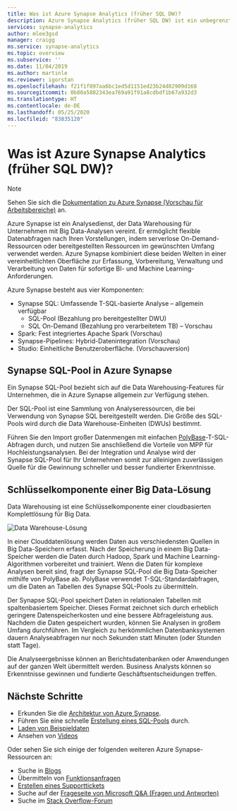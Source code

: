 ```yaml
---
title: Was ist Azure Synapse Analytics (früher SQL DW)?
description: Azure Synapse Analytics (früher SQL DW) ist ein unbegrenzter Analysedienst, der Data Warehousing für Unternehmen mit Big Data-Analysen vereint.
services: synapse-analytics
author: mlee3gsd
manager: craigg
ms.service: synapse-analytics
ms.topic: overview
ms.subservice: ''
ms.date: 11/04/2019
ms.author: martinle
ms.reviewer: igorstan
ms.openlocfilehash: f21f1f897aa6bc1ed5d1151ed23b24d82909d168
ms.sourcegitcommit: 0b80a5802343ea769a91f91a8cdbdf1b67a932d3
ms.translationtype: HT
ms.contentlocale: de-DE
ms.lasthandoff: 05/25/2020
ms.locfileid: "83835120"
---
```

# <a name="what-is-azure-synapse-analytics-formerly-sql-dw"></a>Was ist Azure Synapse Analytics (früher SQL DW)?

> [!NOTE] 
>Sehen Sie sich die [Dokumentation zu Azure Synapse (Vorschau für Arbeitsbereiche)](../overview-what-is.md) an.
>

Azure Synapse ist ein Analysedienst, der Data Warehousing für Unternehmen mit Big Data-Analysen vereint. Er ermöglicht flexible Datenabfragen nach Ihren Vorstellungen, indem serverlose On-Demand-Ressourcen oder bereitgestellten Ressourcen im gewünschten Umfang verwendet werden. Azure Synapse kombiniert diese beiden Welten in einer vereinheitlichten Oberfläche zur Erfassung, Vorbereitung, Verwaltung und Verarbeitung von Daten für sofortige BI- und Machine Learning-Anforderungen.

Azure Synapse besteht aus vier Komponenten:

- Synapse SQL: Umfassende T-SQL-basierte Analyse – allgemein verfügbar
  - SQL-Pool (Bezahlung pro bereitgestellter DWU)
  - SQL On-Demand (Bezahlung pro verarbeitetem TB) – Vorschau
- Spark: Fest integriertes Apache Spark (Vorschau)
- Synapse-Pipelines: Hybrid-Datenintegration (Vorschau)
- Studio: Einheitliche Benutzeroberfläche. (Vorschauversion)

## <a name="synapse-sql-pool-in-azure-synapse"></a>Synapse SQL-Pool in Azure Synapse

Ein Synapse SQL-Pool bezieht sich auf die Data Warehousing-Features für Unternehmen, die in Azure Synapse allgemein zur Verfügung stehen.

Der SQL-Pool ist eine Sammlung von Analyseressourcen, die bei Verwendung von Synapse SQL bereitgestellt werden. Die Größe des SQL-Pools wird durch die Data Warehouse-Einheiten (DWUs) bestimmt.

Führen Sie den Import großer Datenmengen mit einfachen [PolyBase](/sql/relational-databases/polybase/polybase-guide?toc=/azure/synapse-analytics/sql-data-warehouse/toc.json&bc=/azure/synapse-analytics/sql-data-warehouse/breadcrumb/toc.json&view=azure-sqldw-latest)-T-SQL-Abfragen durch, und nutzen Sie anschließend die Vorteile von MPP für Hochleistungsanalysen. Bei der Integration und Analyse wird der Synapse SQL-Pool für Ihr Unternehmen somit zur alleinigen zuverlässigen Quelle für die Gewinnung schneller und besser fundierter Erkenntnisse.  

## <a name="key-component-of-a-big-data-solution"></a>Schlüsselkomponente einer Big Data-Lösung

Data Warehousing ist eine Schlüsselkomponente einer cloudbasierten Komplettlösung für Big Data.

![Data Warehouse-Lösung](./media/sql-data-warehouse-overview-what-is/data-warehouse-solution.png)

In einer Clouddatenlösung werden Daten aus verschiedensten Quellen in Big Data-Speichern erfasst. Nach der Speicherung in einem Big Data-Speicher werden die Daten durch Hadoop, Spark und Machine Learning-Algorithmen vorbereitet und trainiert. Wenn die Daten für komplexe Analysen bereit sind, fragt der Synapse SQL-Pool die Big Data-Speicher mithilfe von PolyBase ab. PolyBase verwendet T-SQL-Standardabfragen, um die Daten an Tabellen des Synapse SQL-Pools zu übermitteln.

Der Synapse SQL-Pool speichert Daten in relationalen Tabellen mit spaltenbasiertem Speicher. Dieses Format zeichnet sich durch erheblich geringere Datenspeicherkosten und eine bessere Abfrageleistung aus. Nachdem die Daten gespeichert wurden, können Sie Analysen in großem Umfang durchführen. Im Vergleich zu herkömmlichen Datenbanksystemen dauern Analyseabfragen nur noch Sekunden statt Minuten (oder Stunden statt Tage).

Die Analyseergebnisse können an Berichtsdatenbanken oder Anwendungen auf der ganzen Welt übermittelt werden. Business Analysts können so Erkenntnisse gewinnen und fundierte Geschäftsentscheidungen treffen.

## <a name="next-steps"></a>Nächste Schritte

- Erkunden Sie die [Architektur von Azure Synapse](massively-parallel-processing-mpp-architecture.md).
- Führen Sie eine schnelle [Erstellung eines SQL-Pools](create-data-warehouse-portal.md) durch.
- [Laden von Beispieldaten](load-data-from-azure-blob-storage-using-polybase.md)
- Ansehen von [Videos](https://azure.microsoft.com/documentation/videos/index/?services=sql-data-warehouse)

Oder sehen Sie sich einige der folgenden weiteren Azure Synapse-Ressourcen an:

- Suche in [Blogs](https://azure.microsoft.com/blog/tag/azure-sql-data-warehouse/)
- Übermitteln von [Funktionsanfragen](https://feedback.azure.com/forums/307516-sql-data-warehouse)
- [Erstellen eines Supporttickets](sql-data-warehouse-get-started-create-support-ticket.md)
- Suche auf der [Frageseite von Microsoft Q&A (Fragen und Antworten)](https://docs.microsoft.com/answers/topics/azure-synapse-analytics.html)
- Suche im [Stack Overflow-Forum](https://stackoverflow.com/questions/tagged/azure-sqldw)
